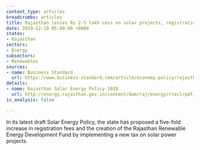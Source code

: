 ```yaml
---
content_type: articles
breadcrumbs: articles
title: Rajasthan levies Rs 2-5 lakh cess on solar projects, registration fee up 5x
date: 2019-12-18 05:00:00 +0000
states:
- Rajasthan
sectors:
- Energy
subsectors:
- Renewables
sources:
- name: Business Standard
  url: https://www.business-standard.com/article/economy-policy/rajasthan-levies-rs-2-5-lakh-cess-on-solar-projects-registration-fee-up-5x-119121000504_1.html
details:
- name: Rajasthan Solar Energy Policy 2019
  url: http://energy.rajasthan.gov.in/content/dam/raj/energy/rrecl/pdf/Home%20Page/Rajasthan%20Solar%20Energy%20Policy%202019.pdf
is_analysis: false

---
```

In its latest draft Solar Energy Policy, the state has proposed a five-fold increase in registration fees and the creation of the Rajasthan Renewable Energy Development Fund by implementing a new tax on solar power projects.